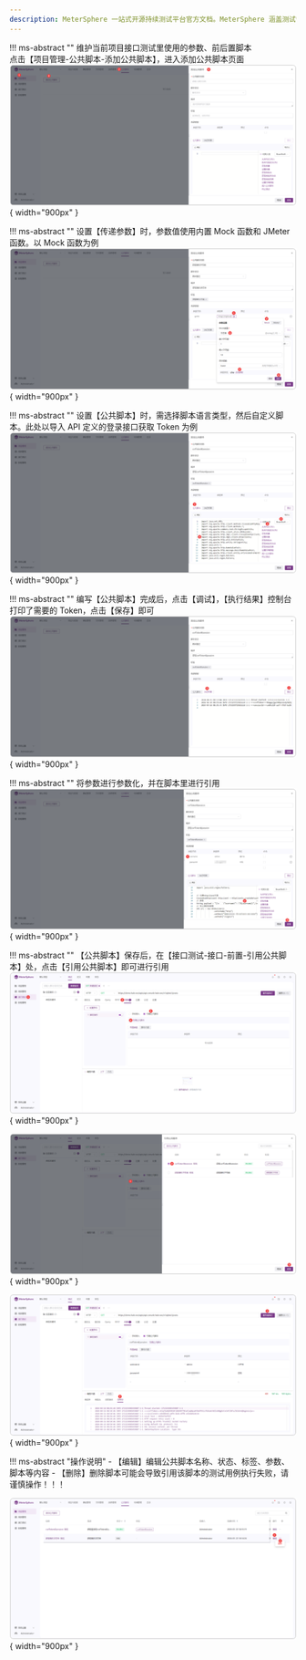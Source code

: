 ```yaml
---
description: MeterSphere 一站式开源持续测试平台官方文档。MeterSphere 涵盖测试管理、接口测试、UI 测试和性能测试等功能，全面兼容 JMeter、Selenium 等主流开源标准，有效助力开发和测试团队充分利用云弹性进行高度可 扩展的自动化测试，加速高质量的软件交付。
---
```


!!! ms-abstract ""
    维护当前项目接口测试里使用的参数、前后置脚本<br>
    点击【项目管理-公共脚本-添加公共脚本】，进入添加公共脚本页面
![!公共脚本页面](../../img/project_management/public_script/公共脚本页面.png){ width="900px" }

!!! ms-abstract ""
    设置【传递参数】时，参数值使用内置 Mock 函数和 JMeter 函数。以 Mock 函数为例
![!公共脚本使用内置函数](../../img/project_management/public_script/公共脚本使用内置函数.png){ width="900px" }

!!! ms-abstract ""
    设置【公共脚本】时，需选择脚本语言类型，然后自定义脚本。此处以导入 API 定义的登录接口获取 Token 为例
![!公共脚本新增脚本](../../img/project_management/public_script/公共脚本新增脚本.png){ width="900px" }

!!! ms-abstract ""
    编写【公共脚本】完成后，点击【调试】，【执行结果】控制台打印了需要的 Token，点击【保存】即可
![!项目设置](../../img/project_management/public_script/脚本调试通过.png){ width="900px" }

!!! ms-abstract ""
    将参数进行参数化，并在脚本里进行引用
![!项目设置](../../img/project_management/public_script/传递参数.png){ width="900px" }

!!! ms-abstract ""
    【公共脚本】保存后，在【接口测试-接口-前置-引用公共脚本】处，点击【引用公共脚本】即可进行引用
![!引用公共脚本](../../img/project_management/public_script/引用公共脚本.png){ width="900px" }

![!选择公共脚本进行引用](../../img/project_management/public_script/选择公共脚本进行引用.png){ width="900px" }

![!选择公共脚本进行引用](../../img/project_management/public_script/接口执行公共脚本.png){ width="900px" }

!!! ms-abstract "操作说明"
    - 【编辑】编辑公共脚本名称、状态、标签、参数、脚本等内容
    - 【删除】删除脚本可能会导致引用该脚本的测试用例执行失败，请谨慎操作！！！

![!公共脚本的功能操作](../../img/project_management/public_script/公共脚本的功能操作.png){ width="900px" }
